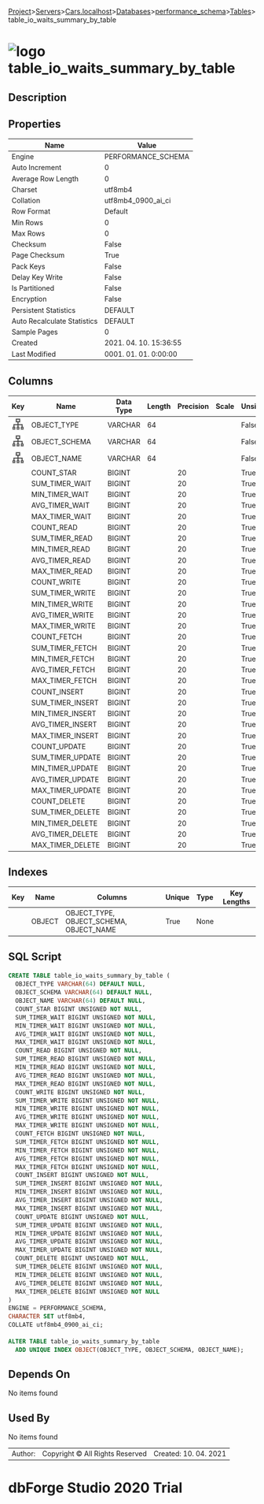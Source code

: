 [Project](../../../../../startpage.md)>[Servers](../../../../Servers.md)>[Cars.localhost](../../../Cars.localhost.md)>[Databases](../../Databases.md)>[performance_schema](../performance_schema.md)>[Tables](Tables.md)>table_io_waits_summary_by_table


# ![logo](../../../../../Images/table64.svg) table_io_waits_summary_by_table

## <a name="#Description"></a>Description
> 
## <a name="#Properties"></a>Properties
|Name|Value|
|---|---|
|Engine|PERFORMANCE_SCHEMA|
|Auto Increment|0|
|Average Row Length|0|
|Charset|utf8mb4|
|Collation|utf8mb4_0900_ai_ci|
|Row Format|Default|
|Min Rows|0|
|Max Rows|0|
|Checksum|False|
|Page Checksum|True|
|Pack Keys|False|
|Delay Key Write|False|
|Is Partitioned|False|
|Encryption|False|
|Persistent Statistics|DEFAULT|
|Auto Recalculate Statistics|DEFAULT|
|Sample Pages|0|
|Created|2021. 04. 10. 15:36:55|
|Last Modified|0001. 01. 01. 0:00:00|


## <a name="#Columns"></a>Columns
|Key|Name|Data Type|Length|Precision|Scale|Unsigned|Zerofill|Binary|Not Null|Auto Increment|Default|Virtual|Description|
|:---:|---|---|---|---|---|---|---|---|---|---|---|---|---|
|[![Indexes OBJECT](../../../../../Images/index.svg)](#Indexes)|OBJECT_TYPE|VARCHAR|64|||False|False|False|False|False|NULL|False||
|[![Indexes OBJECT](../../../../../Images/index.svg)](#Indexes)|OBJECT_SCHEMA|VARCHAR|64|||False|False|False|False|False|NULL|False||
|[![Indexes OBJECT](../../../../../Images/index.svg)](#Indexes)|OBJECT_NAME|VARCHAR|64|||False|False|False|False|False|NULL|False||
||COUNT_STAR|BIGINT||20||True|False|False|True|False||False||
||SUM_TIMER_WAIT|BIGINT||20||True|False|False|True|False||False||
||MIN_TIMER_WAIT|BIGINT||20||True|False|False|True|False||False||
||AVG_TIMER_WAIT|BIGINT||20||True|False|False|True|False||False||
||MAX_TIMER_WAIT|BIGINT||20||True|False|False|True|False||False||
||COUNT_READ|BIGINT||20||True|False|False|True|False||False||
||SUM_TIMER_READ|BIGINT||20||True|False|False|True|False||False||
||MIN_TIMER_READ|BIGINT||20||True|False|False|True|False||False||
||AVG_TIMER_READ|BIGINT||20||True|False|False|True|False||False||
||MAX_TIMER_READ|BIGINT||20||True|False|False|True|False||False||
||COUNT_WRITE|BIGINT||20||True|False|False|True|False||False||
||SUM_TIMER_WRITE|BIGINT||20||True|False|False|True|False||False||
||MIN_TIMER_WRITE|BIGINT||20||True|False|False|True|False||False||
||AVG_TIMER_WRITE|BIGINT||20||True|False|False|True|False||False||
||MAX_TIMER_WRITE|BIGINT||20||True|False|False|True|False||False||
||COUNT_FETCH|BIGINT||20||True|False|False|True|False||False||
||SUM_TIMER_FETCH|BIGINT||20||True|False|False|True|False||False||
||MIN_TIMER_FETCH|BIGINT||20||True|False|False|True|False||False||
||AVG_TIMER_FETCH|BIGINT||20||True|False|False|True|False||False||
||MAX_TIMER_FETCH|BIGINT||20||True|False|False|True|False||False||
||COUNT_INSERT|BIGINT||20||True|False|False|True|False||False||
||SUM_TIMER_INSERT|BIGINT||20||True|False|False|True|False||False||
||MIN_TIMER_INSERT|BIGINT||20||True|False|False|True|False||False||
||AVG_TIMER_INSERT|BIGINT||20||True|False|False|True|False||False||
||MAX_TIMER_INSERT|BIGINT||20||True|False|False|True|False||False||
||COUNT_UPDATE|BIGINT||20||True|False|False|True|False||False||
||SUM_TIMER_UPDATE|BIGINT||20||True|False|False|True|False||False||
||MIN_TIMER_UPDATE|BIGINT||20||True|False|False|True|False||False||
||AVG_TIMER_UPDATE|BIGINT||20||True|False|False|True|False||False||
||MAX_TIMER_UPDATE|BIGINT||20||True|False|False|True|False||False||
||COUNT_DELETE|BIGINT||20||True|False|False|True|False||False||
||SUM_TIMER_DELETE|BIGINT||20||True|False|False|True|False||False||
||MIN_TIMER_DELETE|BIGINT||20||True|False|False|True|False||False||
||AVG_TIMER_DELETE|BIGINT||20||True|False|False|True|False||False||
||MAX_TIMER_DELETE|BIGINT||20||True|False|False|True|False||False||

## <a name="#Indexes"></a>Indexes
|Key|Name|Columns|Unique|Type|Key Lengths|
|:---:|---|---|---|---|---|
||OBJECT|OBJECT_TYPE, OBJECT_SCHEMA, OBJECT_NAME|True|None||

## <a name="#SqlScript"></a>SQL Script
```SQL
CREATE TABLE table_io_waits_summary_by_table (
  OBJECT_TYPE VARCHAR(64) DEFAULT NULL,
  OBJECT_SCHEMA VARCHAR(64) DEFAULT NULL,
  OBJECT_NAME VARCHAR(64) DEFAULT NULL,
  COUNT_STAR BIGINT UNSIGNED NOT NULL,
  SUM_TIMER_WAIT BIGINT UNSIGNED NOT NULL,
  MIN_TIMER_WAIT BIGINT UNSIGNED NOT NULL,
  AVG_TIMER_WAIT BIGINT UNSIGNED NOT NULL,
  MAX_TIMER_WAIT BIGINT UNSIGNED NOT NULL,
  COUNT_READ BIGINT UNSIGNED NOT NULL,
  SUM_TIMER_READ BIGINT UNSIGNED NOT NULL,
  MIN_TIMER_READ BIGINT UNSIGNED NOT NULL,
  AVG_TIMER_READ BIGINT UNSIGNED NOT NULL,
  MAX_TIMER_READ BIGINT UNSIGNED NOT NULL,
  COUNT_WRITE BIGINT UNSIGNED NOT NULL,
  SUM_TIMER_WRITE BIGINT UNSIGNED NOT NULL,
  MIN_TIMER_WRITE BIGINT UNSIGNED NOT NULL,
  AVG_TIMER_WRITE BIGINT UNSIGNED NOT NULL,
  MAX_TIMER_WRITE BIGINT UNSIGNED NOT NULL,
  COUNT_FETCH BIGINT UNSIGNED NOT NULL,
  SUM_TIMER_FETCH BIGINT UNSIGNED NOT NULL,
  MIN_TIMER_FETCH BIGINT UNSIGNED NOT NULL,
  AVG_TIMER_FETCH BIGINT UNSIGNED NOT NULL,
  MAX_TIMER_FETCH BIGINT UNSIGNED NOT NULL,
  COUNT_INSERT BIGINT UNSIGNED NOT NULL,
  SUM_TIMER_INSERT BIGINT UNSIGNED NOT NULL,
  MIN_TIMER_INSERT BIGINT UNSIGNED NOT NULL,
  AVG_TIMER_INSERT BIGINT UNSIGNED NOT NULL,
  MAX_TIMER_INSERT BIGINT UNSIGNED NOT NULL,
  COUNT_UPDATE BIGINT UNSIGNED NOT NULL,
  SUM_TIMER_UPDATE BIGINT UNSIGNED NOT NULL,
  MIN_TIMER_UPDATE BIGINT UNSIGNED NOT NULL,
  AVG_TIMER_UPDATE BIGINT UNSIGNED NOT NULL,
  MAX_TIMER_UPDATE BIGINT UNSIGNED NOT NULL,
  COUNT_DELETE BIGINT UNSIGNED NOT NULL,
  SUM_TIMER_DELETE BIGINT UNSIGNED NOT NULL,
  MIN_TIMER_DELETE BIGINT UNSIGNED NOT NULL,
  AVG_TIMER_DELETE BIGINT UNSIGNED NOT NULL,
  MAX_TIMER_DELETE BIGINT UNSIGNED NOT NULL
)
ENGINE = PERFORMANCE_SCHEMA,
CHARACTER SET utf8mb4,
COLLATE utf8mb4_0900_ai_ci;

ALTER TABLE table_io_waits_summary_by_table 
  ADD UNIQUE INDEX OBJECT(OBJECT_TYPE, OBJECT_SCHEMA, OBJECT_NAME);
```

## <a name="#DependsOn"></a>Depends On
No items found

## <a name="#UsedBy"></a>Used By
No items found

||||
|---|---|---|
|Author: |Copyright © All Rights Reserved|Created: 10. 04. 2021|
# dbForge Studio 2020 Trial